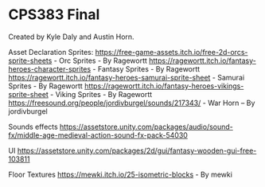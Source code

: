 # CPS383 Final

Created by Kyle Daly and Austin Horn.

Asset Declaration
Sprites: 
https://free-game-assets.itch.io/free-2d-orcs-sprite-sheets - Orc Sprites - By Ragewortt
https://ragewortt.itch.io/fantasy-heroes-character-sprites - Fantasy Sprites - By Ragewortt
https://ragewortt.itch.io/fantasy-heroes-samurai-sprite-sheet - Samurai Sprites - By Ragewortt
https://ragewortt.itch.io/fantasy-heroes-vikings-sprite-sheet - Viking Sprites - By Ragewortt
https://freesound.org/people/jordivburgel/sounds/217343/ - War Horn – By jordivburgel

Sounds effects
https://assetstore.unity.com/packages/audio/sound-fx/middle-age-medieval-action-sound-fx-pack-54030 

UI
https://assetstore.unity.com/packages/2d/gui/fantasy-wooden-gui-free-103811

Floor Textures
https://mewki.itch.io/25-isometric-blocks - By mewki

